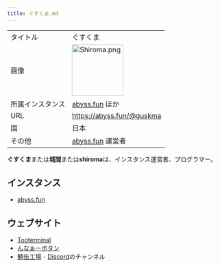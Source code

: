 ```yaml
---
title: ぐすくま.md
---
```

<div>

|                  |                                                                                                                                                                                                                                                                                    |
|------------------|------------------------------------------------------------------------------------------------------------------------------------------------------------------------------------------------------------------------------------------------------------------------------------|
| タイトル         | ぐすくま                                                                                                                                                                                                                                                                           |
| 画像             | [<img src="/images/thumb/2/20/Shiroma.png/120px-Shiroma.png" srcset="/images/thumb/2/20/Shiroma.png/180px-Shiroma.png 1.5x, /images/thumb/2/20/Shiroma.png/240px-Shiroma.png 2x" width="120" height="120" alt="Shiroma.png" />](/%E3%83%95%E3%82%A1%E3%82%A4%E3%83%AB:Shiroma.png) |
| 所属インスタンス | [abyss.fun](/Abyss.fun "Abyss.fun") ほか                                                                                                                                                                                                                                           |
| URL              | <a href="https://abyss.fun/@guskma" rel="nofollow">https://abyss.fun/@guskma</a>                                                                                                                                                                                                   |
| 国               | 日本                                                                                                                                                                                                                                                                               |
| その他           | [abyss.fun](/Abyss.fun "Abyss.fun") 運営者                                                                                                                                                                                                                                         |

  
**ぐすくま**または**城間**または**shiroma**は、インスタンス運営者、プログラマー。

## インスタンス

-   [abyss.fun](/Abyss.fun "Abyss.fun")

## ウェブサイト

-   [Tooterminal](/Tooterminal "Tooterminal")
-   <a href="https://click.abyss.fun/" rel="nofollow">んなぁーボタン</a>
-   [鯖缶工場](/%E9%AF%96%E7%BC%B6%E5%B7%A5%E5%A0%B4 "鯖缶工場") - [Discord](/Discord "Discord")のチャンネル

</div>
